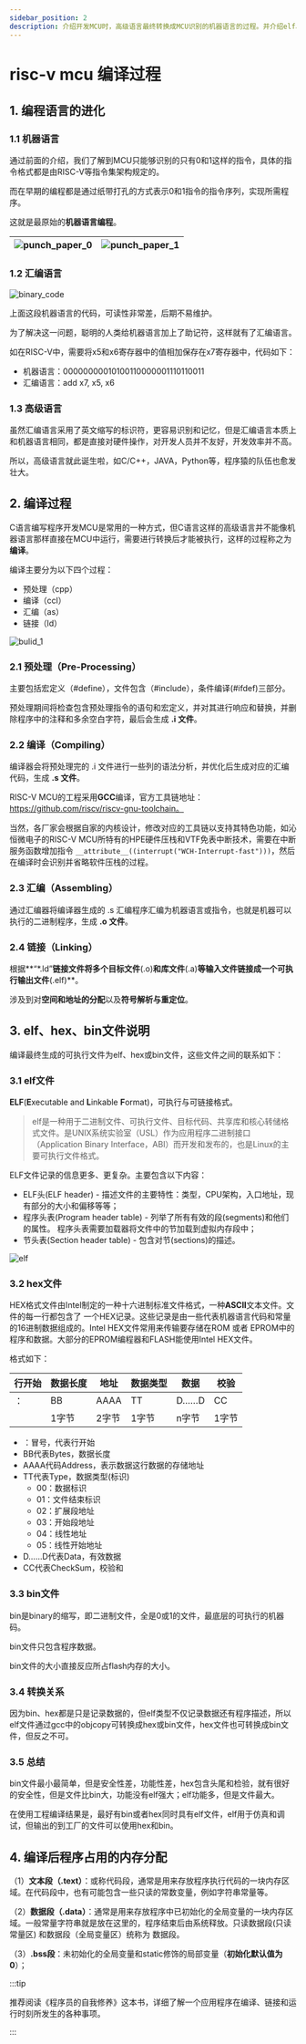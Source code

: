 ```yaml
---
sidebar_position: 2
description: 介绍开发MCU时，高级语言最终转换成MCU识别的机器语言的过程。并介绍elf、hex、bin三种MCU目标文件格式。
---
```


# risc-v mcu 编译过程

## 1. 编程语言的进化

### 1.1 机器语言

通过前面的介绍，我们了解到MCU只能够识别的只有0和1这样的指令，具体的指令格式都是由RISC-V等指令集架构规定的。

而在早期的编程都是通过纸带打孔的方式表示0和1指令的指令序列，实现所需程序。

这就是最原始的**机器语言编程**。

| ![punch_paper_0](img\punch_paper_0.jpg) | ![punch_paper_1](img\punch_paper_1.jpg) |
| --------------------------------------- | --------------------------------------- |

### 1.2 汇编语言

![binary_code](img\binary_code.png)

上面这段机器语言的代码，可读性非常差，后期不易维护。

为了解决这一问题，聪明的人类给机器语言加上了助记符，这样就有了汇编语言。

如在RISC-V中，需要将x5和x6寄存器中的值相加保存在x7寄存器中，代码如下：

- 机器语言：00000000010100110000001110110011 
- 汇编语言：add x7, x5, x6



### 1.3 高级语言

虽然汇编语言采用了英文缩写的标识符，更容易识别和记忆，但是汇编语言本质上和机器语言相同，都是直接对硬件操作，对开发人员并不友好，开发效率并不高。

所以，高级语言就此诞生啦，如C/C++，JAVA，Python等，程序猿的队伍也愈发壮大。



## 2. 编译过程

C语言编写程序开发MCU是常用的一种方式，但C语言这样的高级语言并不能像机器语言那样直接在MCU中运行，需要进行转换后才能被执行，这样的过程称之为**编译**。

编译主要分为以下四个过程：

- 预处理（cpp）
- 编译（ccl）
- 汇编（as）
- 链接（ld）

![bulid_1](img\bulid_1.png)

### 2.1 预处理（Pre-Processing）

主要包括宏定义（#define），文件包含（#include），条件编译(#ifdef)三部分。

预处理期间将检查包含预处理指令的语句和宏定义，并对其进行响应和替换，并删除程序中的注释和多余空白字符，最后会生成 **.i 文件**。

### 2.2 编译（Compiling）

编译器会将预处理完的 .i 文件进行一些列的语法分析，并优化后生成对应的汇编代码，生成 **.s 文件**。

RISC-V  MCU的工程采用**GCC**编译，官方工具链地址：https://github.com/riscv/riscv-gnu-toolchain。

当然，各厂家会根据自家的内核设计，修改对应的工具链以支持其特色功能，如沁恒微电子的RISC-V MCU所特有的HPE硬件压栈和VTF免表中断技术，需要在中断服务函数增加指令 `__attribute__((interrupt("WCH-Interrupt-fast")))`，然后在编译时会识别并省略软件压栈的过程。

### 2.3 汇编（Assembling）

通过汇编器将编译器生成的 .s 汇编程序汇编为机器语言或指令，也就是机器可以执行的二进制程序，生成 **.o 文件**。

### 2.4 链接（Linking）

根据**“\*.ld”**链接文件将多个目标文件**(.o)**和库文件**(.a)**等输入文件链接成一个可执行输出文件**(.elf)**。

涉及到对**空间和地址的分配**以及**符号解析与重定位**。

## 3. elf、hex、bin文件说明

编译最终生成的可执行文件为elf、hex或bin文件，这些文件之间的联系如下：

### 3.1 elf文件

**ELF**(**E**xecutable and **L**inkable **F**ormat)，可执行与可链接格式。

> elf是一种用于二进制文件、可执行文件、目标代码、共享库和核心转储格式文件。是UNIX系统实验室（USL）作为应用程序二进制接口（Application Binary Interface，ABI）而开发和发布的，也是Linux的主要可执行文件格式。

ELF文件记录的信息更多、更复杂。主要包含以下内容：

- ELF头(ELF header) - 描述文件的主要特性：类型，CPU架构，入口地址，现有部分的大小和偏移等等；
- 程序头表(Program header table) - 列举了所有有效的段(segments)和他们的属性。 程序头表需要加载器将文件中的节加载到虚拟内存段中；
- 节头表(Section header table) - 包含对节(sections)的描述。

![elf](img\elf.png)

### 3.2 hex文件

HEX格式文件由Intel制定的一种十六进制标准文件格式，一种**ASCII**文本文件。文件的每一行都包含了 一个HEX记录。这些记录是由一些代表机器语言代码和常量的16进制数据组成的。Intel HEX文件常用来传输要存储在ROM 或者 EPROM中的程序和数据。大部分的EPROM编程器和FLASH能使用Intel HEX文件。

格式如下：

| 行开始 | 数据长度 | 地址  | 数据类型 | 数据  | 校验  |
| ------ | -------- | ----- | -------- | ----- | ----- |
| ：     | BB       | AAAA  | TT       | D……D  | CC    |
|        | 1字节    | 2字节 | 1字节    | n字节 | 1字节 |

- ：冒号，代表行开始
- BB代表Bytes，数据长度
- AAAA代码Address，表示数据这行数据的存储地址
- TT代表Type，数据类型(标识)
    - 00：数据标识
    - 01：文件结束标识
    - 02：扩展段地址
    - 03：开始段地址
    - 04：线性地址
    - 05：线性开始地址
- D……D代表Data，有效数据
- CC代表CheckSum，校验和

### 3.3 bin文件

bin是binary的缩写，即二进制文件，全是0或1的文件，最底层的可执行的机器码。

bin文件只包含程序数据。

bin文件的大小直接反应所占flash内存的大小。

### 3.4 转换关系

因为bin、hex都是只是记录数据的，但elf类型不仅记录数据还有程序描述，所以elf文件通过gcc中的objcopy可转换成hex或bin文件，hex文件也可转换成bin文件，但反之不可。

### 3.5 总结

bin文件最小最简单，但是安全性差，功能性差，hex包含头尾和检验，就有很好的安全性，但是文件比bin大，功能没有elf强大；elf功能多，但是文件最大。

在使用工程编译结果是，最好有bin或者hex同时具有elf文件，elf用于仿真和调试，但输出的到工厂的文件可以使用hex和bin。

## 4. 编译后程序占用的内存分配

（1）**文本段（.text）**：或称代码段，通常是用来存放程序执行代码的一块内存区域。在代码段中，也有可能包含一些只读的常数变量，例如字符串常量等。

（2）**数据段（.data）**：通常是用来存放程序中已初始化的全局变量的一块内存区域。一般常量字符串就是放在这里的，程序结束后由系统释放。只读数据段(只读常量区) 和数据段（全局变量区）统称为 数据段。

（3）**.bss段**：未初始化的全局变量和static修饰的局部变量（**初始化默认值为0**）；



:::tip

推荐阅读《程序员的自我修养》这本书，详细了解一个应用程序在编译、链接和运行时刻所发生的各种事项。

:::



